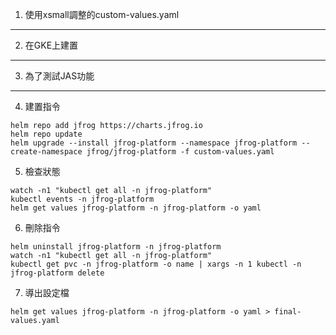 1. 使用xsmall調整的custom-values.yaml  
---
2. 在GKE上建置  
---
3. 為了測試JAS功能  
---
4. 建置指令
```
helm repo add jfrog https://charts.jfrog.io
helm repo update
helm upgrade --install jfrog-platform --namespace jfrog-platform --create-namespace jfrog/jfrog-platform -f custom-values.yaml 
```
5. 檢查狀態
```
watch -n1 "kubectl get all -n jfrog-platform"
kubectl events -n jfrog-platform
helm get values jfrog-platform -n jfrog-platform -o yaml 
```
6. 刪除指令
```
helm uninstall jfrog-platform -n jfrog-platform
watch -n1 "kubectl get all -n jfrog-platform"
kubectl get pvc -n jfrog-platform -o name | xargs -n 1 kubectl -n jfrog-platform delete 
```
7. 導出設定檔
```
helm get values jfrog-platform -n jfrog-platform -o yaml > final-values.yaml
